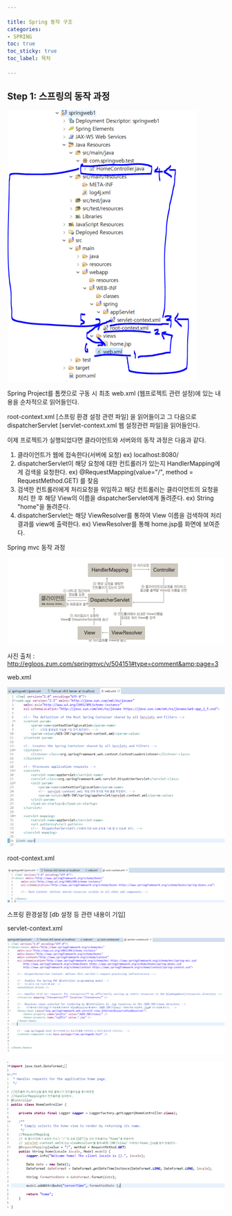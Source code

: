 ```yaml
---

title: Spring 동작 구조
categories:
- SPRING
toc: true
toc_sticky: true
toc_label: 목차

---
```


## Step 1:  스프링의 동작 과정



![image-20200810140428596](../../assets/images/2020-08-10-%EC%8A%A4%ED%94%84%EB%A7%81%20%EB%8F%99%EC%9E%91%20%EA%B5%AC%EC%A1%B0/image-20200810140428596.png)



Spring Project를 톰캣으로 구동 시 최초 web.xml (웹프로젝트 관련 설정)에 있는 내용을 순차적으로 읽어들인다. 

root-context.xml [스프링 환경 설정 관련 파일] 을 읽어들이고 그 다음으로 dispatcherServlet [servlet-context.xml 웹 설정관련 파일]을 읽어들인다.

이제 프로젝트가 실행되었다면 클라이언트와 서버와의 동작 과정은 다음과 같다.



1. 클라이언트가 웹에 접속한다(서버에 요청) ex) localhost:8080/
2.  dispatcherServlet이 해당 요청에 대한 컨트롤러가 있는지 HandlerMapping에게 검색을 요청한다. ex) @RequestMapping(value="/", method = RequestMethod.GET) 를 찾음
3. 검색한 컨트롤러에게 처리요청을 위임하고 해당 컨트롤러는 클라이언트의 요청을 처리 한 후 해당 View의 이름을 dispatcherServlet에게 돌려준다. ex) String "home"을 돌려준다.
4.  dispatcherServlet는 해당 ViewResolver를 통하여 View 이름을 검색하여 처리 결과를 view에 출력한다.  ex) ViewResolver를 통해 home.jsp를 화면에 보여준다.



Spring mvc 동작 과정

![image-20200810141521128](../../assets/images/2020-08-10-%EC%8A%A4%ED%94%84%EB%A7%81%20%EB%8F%99%EC%9E%91%20%EA%B5%AC%EC%A1%B0/image-20200810141521128.png)



사진 출처 : http://egloos.zum.com/springmvc/v/504151#type=comment&amp;page=3

web.xml

![image-20200810143653950](../../assets/images/2020-08-10-%EC%8A%A4%ED%94%84%EB%A7%81%20%EB%8F%99%EC%9E%91%20%EA%B5%AC%EC%A1%B0/image-20200810143653950.png)



root-context.xml

![image-20200810143734622](../../assets/images/2020-08-10-%EC%8A%A4%ED%94%84%EB%A7%81%20%EB%8F%99%EC%9E%91%20%EA%B5%AC%EC%A1%B0/image-20200810143734622.png)

스프링 환경설정 [db 설정 등 관련 내용이 기입]



servlet-context.xml

![image-20200810143955265](../../assets/images/2020-08-10-%EC%8A%A4%ED%94%84%EB%A7%81%20%EB%8F%99%EC%9E%91%20%EA%B5%AC%EC%A1%B0/image-20200810143955265.png)

![image-20200810144229475](../../assets/images/2020-08-10-%EC%8A%A4%ED%94%84%EB%A7%81%20%EB%8F%99%EC%9E%91%20%EA%B5%AC%EC%A1%B0/image-20200810144229475.png)